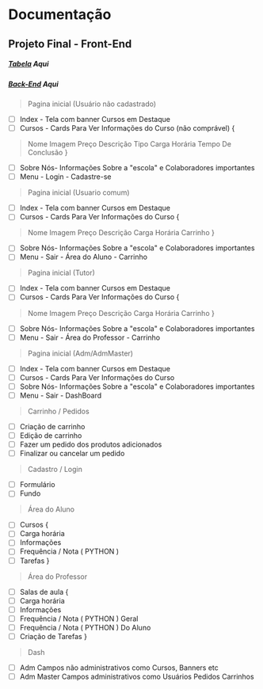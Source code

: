 # Documentação
 
## Projeto Final - Front-End

##### [Tabela](https://rentry.co/SateUrlBackEnd) Aqui
##### [Back-End](https://rentry.co/SateUrlLaravel) Aqui
>Pagina inicial (Usuário não cadastrado)
- [ ] Index - Tela com banner Cursos em Destaque 
- [ ] Cursos - Cards Para Ver Informações do Curso (não comprável)
{
>Nome
>Imagem
>Preço
>Descrição
>Tipo
>Carga Horária
>Tempo De Conclusão
}
- [ ] Sobre Nós- Informações Sobre a "escola" e Colaboradores importantes
- [ ] Menu - Login - Cadastre-se

>Pagina inicial (Usuario comum)
- [ ] Index - Tela com banner Cursos em Destaque 
- [ ] Cursos - Cards Para Ver Informações do Curso
{
>Nome
>Imagem
>Preço
>Descrição
>Carga Horária
>Carrinho
}
- [ ] Sobre Nós- Informações Sobre a "escola" e Colaboradores importantes
- [ ] Menu - Sair - Área do Aluno - Carrinho

>Pagina inicial (Tutor)
- [ ] Index - Tela com banner Cursos em Destaque 
- [ ] Cursos - Cards Para Ver Informações do Curso
{
>Nome
>Imagem
>Preço
>Descrição
>Carga Horária
>Carrinho
}
- [ ] Sobre Nós- Informações Sobre a "escola" e Colaboradores importantes
- [ ] Menu - Sair - Área do Professor  - Carrinho

>Pagina inicial (Adm/AdmMaster)
- [ ] Index - Tela com banner Cursos em Destaque 
- [ ] Cursos - Cards Para Ver Informações do Curso
- [ ] Sobre Nós- Informações Sobre a "escola" e Colaboradores importantes
- [ ] Menu - Sair - DashBoard

>Carrinho / Pedidos
- [ ] Criação de carrinho
- [ ] Edição de carrinho
- [ ] Fazer um pedido dos produtos adicionados
- [ ] Finalizar ou cancelar um pedido 

>Cadastro / Login
- [ ] Formulário
- [ ] Fundo 

>Área do Aluno
- [ ] Cursos
{
- [ ] Carga horária
- [ ] Informações
- [ ] Frequência / Nota ( PYTHON )
- [ ] Tarefas
}

>Área do Professor
- [ ] Salas de aula
{
- [ ] Carga horária
- [ ] Informações
- [ ] Frequência / Nota ( PYTHON ) Geral
- [ ] Frequência / Nota ( PYTHON )  Do Aluno
- [ ] Criação de Tarefas
}

>Dash
- [ ] Adm Campos não administrativos como Cursos, Banners etc
- [ ] Adm Master Campos administrativos como Usuários Pedidos Carrinhos
